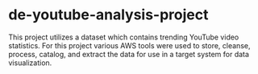 # de-youtube-analysis-project
This project utilizes a dataset which contains trending YouTube video statistics. For this project various AWS tools were used to store, cleanse, process, catalog, and extract the data for use in a target system for data visualization. 
